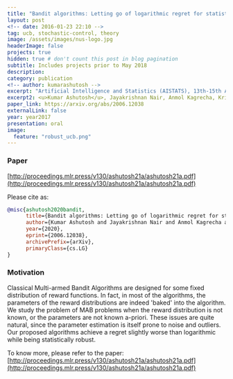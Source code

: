 ```yaml
---
title: "Bandit algorithms: Letting go of logarithmic regret for statistical robustness"
layout: post
<!-- date: 2016-01-23 22:10 -->
tag: ucb, stochastic-control, theory
image: /assets/images/nus-logo.jpg
headerImage: false
projects: true
hidden: true # don't count this post in blog pagination
subtitle: Includes projects prior to May 2018
description: 
category: publication
<!-- author: kumarashutosh -->
excerpt: "Artificial Intelligence and Statistics (AISTATS), 13th-15th April 2021, Online Conference <br> <b style='color:red;'>Oral Presentation (Selection rate: 3%)</b>"
excerpt2: <u>Kumar Ashutosh</u>, Jayakrishnan Nair, Anmol Kagrecha, Krishna Jagannathan
paper_link: https://arxiv.org/abs/2006.12038
externalLink: false
year: year2017
presentation: oral
image:
  feature: "robust_ucb.png"
---
```


### Paper

[http://proceedings.mlr.press/v130/ashutosh21a/ashutosh21a.pdf](http://proceedings.mlr.press/v130/ashutosh21a/ashutosh21a.pdf)

Please cite as:

```bibtex
@misc{ashutosh2020bandit,
      title={Bandit algorithms: Letting go of logarithmic regret for statistical robustness}, 
      author={Kumar Ashutosh and Jayakrishnan Nair and Anmol Kagrecha and Krishna Jagannathan},
      year={2020},
      eprint={2006.12038},
      archivePrefix={arXiv},
      primaryClass={cs.LG}
}
```

### Motivation &nbsp;

Classical Multi-armed Bandit Algorithms are designed for some fixed distribution of reward functions. In fact, in most of the algorithms, the parameters of the reward distributions are indeed 'baked' into the algorithm. We study the problem of MAB problems when the reward distribution is not known, or the parameters are not known a-priori. These issues are quite natural, since the parameter estimation is itself prone to noise and outliers. Our proposed algorithms achieve a regret slightly worse than logarithmic while being statistically robust.

To know more, please refer to the paper: [http://proceedings.mlr.press/v130/ashutosh21a/ashutosh21a.pdf](http://proceedings.mlr.press/v130/ashutosh21a/ashutosh21a.pdf) 